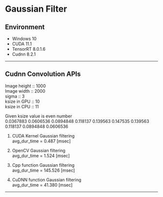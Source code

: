 # Gaussian Filter

## Environment
- Windows 10
- CUDA 11.1
- TensorRT 8.0.1.6
- Cudnn 8.2.1
***
## Cudnn Convolution APIs
Image height :: 1000   
Image width :: 2000   
sigma :: 3   
ksize in GPU :: 10   
ksize in CPU :: 11   

Given ksize value is even number   
0.0367883
0.0606536
0.0894848
0.118137
0.139563
0.147535
0.139563
0.118137
0.0894848
0.0606536

1. CUDA Kernel Gaussian filtering   
avg_dur_time =  0.487 [msec]

2. OpenCV Gaussian filtering   
avg_dur_time = 1.524 [msec] 

3. Cpp function Gaussian filtering   
avg_dur_time = 145.526 [msec] 

4. CuDNN function Gaussian filtering   
avg_dur_time = 41.380 [msec]

***